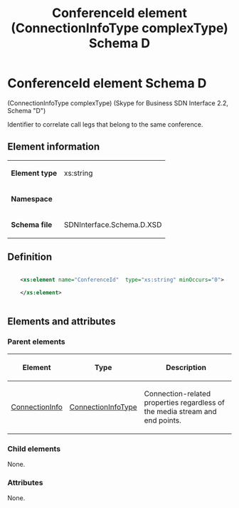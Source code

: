 ﻿---
title: ConferenceId element (ConnectionInfoType complexType) Schema D
description: Describes the Schema D iteration of the ConferenceId element and provides the element's definition, parent elements, and element information.
TOCTitle: ConferenceId element
ms:assetid: ae7f4c66-3475-fd6a-6c90-484687dad420
ms:mtpsurl: https://msdn.microsoft.com/library/Mt149447(v=office.16)
ms:contentKeyID: 65855394
ms.date: 08/24/2015
mtps_version: v=office.16
dev_langs:
- xml
---

# ConferenceId element Schema D

(ConnectionInfoType complexType) (Skype for Business SDN Interface 2.2, Schema "D")

Identifier to correlate call legs that belong to the same conference. 

## Element information

<table>

<tbody>
<tr class="odd">
<td><p><strong>Element type</strong></p></td>
<td><p>xs:string</p></td>
</tr>
<tr class="even">
<td><p><strong>Namespace</strong></p></td>
<td><p></p></td>
</tr>
<tr class="odd">
<td><p><strong>Schema file</strong></p></td>
<td><p>SDNInterface.Schema.D.XSD</p></td>
</tr>
</tbody>
</table>


## Definition

```xml

    <xs:element name="ConferenceId"  type="xs:string" minOccurs="0">
    
    </xs:element>
  
```

## Elements and attributes

### Parent elements

<table>

<thead>
<tr class="header">
<th><p>Element</p></th>
<th><p>Type</p></th>
<th><p>Description</p></th>
</tr>
</thead>
<tbody>
<tr class="odd">
<td><p><a href="connectioninfo-element-messagetype-complextype-skype-for-business-sdn-interface-2-2-schema-d.md">ConnectionInfo</a></p></td>
<td><p><a href="connectioninfotype-complextype-skype-for-business-sdn-interface-2-2-schema-d.md">ConnectionInfoType</a></p></td>
<td><p>Connection-related properties regardless of the media stream and end points.</p></td>
</tr>
</tbody>
</table>


### Child elements

None.

### Attributes

None.

